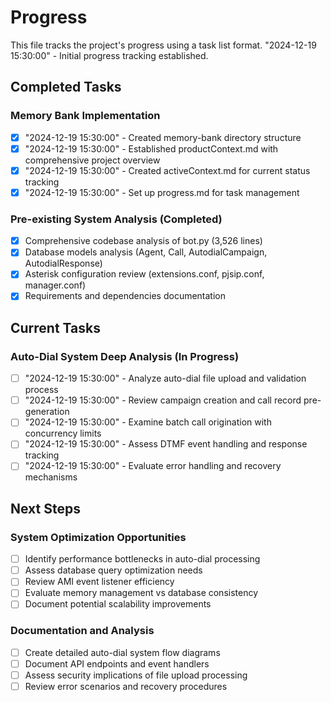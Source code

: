 # Progress

This file tracks the project's progress using a task list format.
"2024-12-19 15:30:00" - Initial progress tracking established.

## Completed Tasks

### Memory Bank Implementation
- [x] "2024-12-19 15:30:00" - Created memory-bank directory structure
- [x] "2024-12-19 15:30:00" - Established productContext.md with comprehensive project overview
- [x] "2024-12-19 15:30:00" - Created activeContext.md for current status tracking
- [x] "2024-12-19 15:30:00" - Set up progress.md for task management

### Pre-existing System Analysis (Completed)
- [x] Comprehensive codebase analysis of bot.py (3,526 lines)
- [x] Database models analysis (Agent, Call, AutodialCampaign, AutodialResponse)
- [x] Asterisk configuration review (extensions.conf, pjsip.conf, manager.conf)
- [x] Requirements and dependencies documentation

## Current Tasks

### Auto-Dial System Deep Analysis (In Progress)
- [ ] "2024-12-19 15:30:00" - Analyze auto-dial file upload and validation process
- [ ] "2024-12-19 15:30:00" - Review campaign creation and call record pre-generation
- [ ] "2024-12-19 15:30:00" - Examine batch call origination with concurrency limits
- [ ] "2024-12-19 15:30:00" - Assess DTMF event handling and response tracking
- [ ] "2024-12-19 15:30:00" - Evaluate error handling and recovery mechanisms

## Next Steps

### System Optimization Opportunities
- [ ] Identify performance bottlenecks in auto-dial processing
- [ ] Assess database query optimization needs
- [ ] Review AMI event listener efficiency
- [ ] Evaluate memory management vs database consistency
- [ ] Document potential scalability improvements

### Documentation and Analysis
- [ ] Create detailed auto-dial system flow diagrams
- [ ] Document API endpoints and event handlers
- [ ] Assess security implications of file upload processing
- [ ] Review error scenarios and recovery procedures 